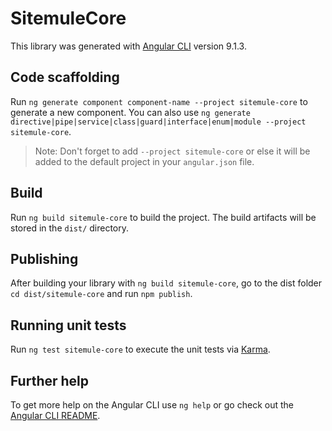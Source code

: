 # SitemuleCore

This library was generated with [Angular CLI](https://github.com/angular/angular-cli) version 9.1.3.

## Code scaffolding

Run `ng generate component component-name --project sitemule-core` to generate a new component. You can also use `ng generate directive|pipe|service|class|guard|interface|enum|module --project sitemule-core`.
> Note: Don't forget to add `--project sitemule-core` or else it will be added to the default project in your `angular.json` file. 

## Build

Run `ng build sitemule-core` to build the project. The build artifacts will be stored in the `dist/` directory.

## Publishing

After building your library with `ng build sitemule-core`, go to the dist folder `cd dist/sitemule-core` and run `npm publish`.

## Running unit tests

Run `ng test sitemule-core` to execute the unit tests via [Karma](https://karma-runner.github.io).

## Further help

To get more help on the Angular CLI use `ng help` or go check out the [Angular CLI README](https://github.com/angular/angular-cli/blob/master/README.md).
